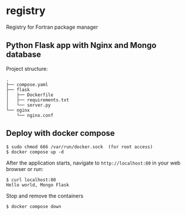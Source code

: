 # registry
Registry for Fortran package manager

## Python Flask app with Nginx and  Mongo database

Project structure:
```
.
├── compose.yaml
├── flask
│   ├── Dockerfile
│   ├── requirements.txt
│   └── server.py
└── nginx
    └── nginx.conf

```

## Deploy with docker compose

```
$ sudo chmod 666 /var/run/docker.sock  (for root access)
$ docker compose up -d
```

After the application starts, navigate to `http://localhost:80` in your web browser or run:

```
$ curl localhost:80
Hello world, Mongo Flask
```

Stop and remove the containers

```
$ docker compose down
```
